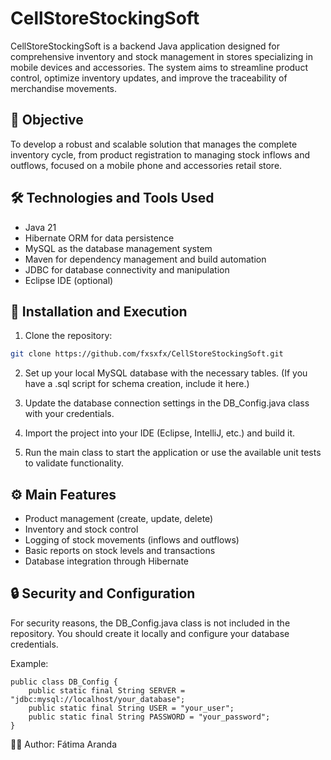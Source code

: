 # CellStoreStockingSoft

CellStoreStockingSoft is a backend Java application designed for comprehensive inventory and stock management in stores specializing in mobile devices and accessories. The system aims to streamline product control, optimize inventory updates, and improve the traceability of merchandise movements.

## 🎯 Objective

To develop a robust and scalable solution that manages the complete inventory cycle, from product registration to managing stock inflows and outflows, focused on a mobile phone and accessories retail store.

## 🛠️ Technologies and Tools Used

- Java 21
- Hibernate ORM for data persistence
- MySQL as the database management system
- Maven for dependency management and build automation
- JDBC for database connectivity and manipulation
- Eclipse IDE (optional)

## 🚀 Installation and Execution

1. Clone the repository:

```bash
git clone https://github.com/fxsxfx/CellStoreStockingSoft.git
```
2. Set up your local MySQL database with the necessary tables. (If you have a .sql script for schema creation, include it here.)

3. Update the database connection settings in the DB_Config.java class with your credentials.

4. Import the project into your IDE (Eclipse, IntelliJ, etc.) and build it.

5. Run the main class to start the application or use the available unit tests to validate functionality.

## ⚙️ Main Features
- Product management (create, update, delete)
- Inventory and stock control
- Logging of stock movements (inflows and outflows)
- Basic reports on stock levels and transactions
- Database integration through Hibernate

## 🔒 Security and Configuration
For security reasons, the DB_Config.java class is not included in the repository. You should create it locally and configure your database credentials.

Example:

```
public class DB_Config {
    public static final String SERVER = "jdbc:mysql://localhost/your_database";
    public static final String USER = "your_user";
    public static final String PASSWORD = "your_password";
}
```

🙋‍♀️ Author:
Fátima Aranda 
